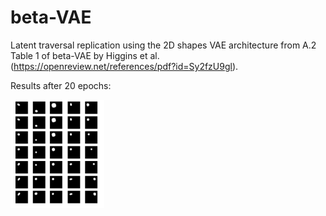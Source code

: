 # beta-VAE

Latent traversal replication using the 2D shapes VAE architecture from A.2 Table 1 of beta-VAE by Higgins et al. 
(https://openreview.net/references/pdf?id=Sy2fzU9gl). 

Results after 20 epochs:

<img src="https://github.com/katalinic/betaVAE/blob/master/latent_traversal.png" width="150">

